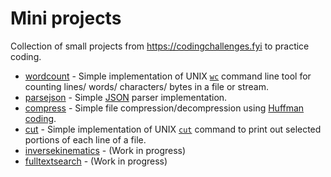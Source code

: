 # Mini projects

Collection of small projects from https://codingchallenges.fyi to practice coding.

- [wordcount](src/main/kotlin/wordcount) - Simple implementation of UNIX [`wc`](https://linux.die.net/man/1/wc) command line tool for counting lines/ words/ characters/ bytes in a file or stream.
- [parsejson](src/main/kotlin/parsejson) - Simple [JSON](https://www.json.org/json-en.html) parser implementation.
- [compress](src/main/kotlin/compress) - Simple file compression/decompression using [Huffman coding](https://en.wikipedia.org/wiki/Huffman_coding).
- [cut](src/main/kotlin/cut) - Simple implementation of UNIX [`cut`](https://linux.die.net/man/1/cut) command to print out selected portions of each line of a file.
- [inversekinematics](src/main/kotlin/inversekinematics) - (Work in progress)
- [fulltextsearch](src/main/kotlin/fulltextsearch) - (Work in progress)
